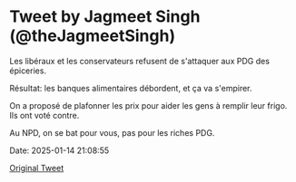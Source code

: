 # Tweet by Jagmeet Singh (@theJagmeetSingh)

Les libéraux et les conservateurs refusent de s'attaquer aux PDG des épiceries.

Résultat: les banques alimentaires débordent, et ça va s'empirer.

On a proposé de plafonner les prix pour aider les gens à remplir leur frigo. Ils ont voté contre.

Au NPD, on se bat pour vous, pas pour les riches PDG.

Date: 2025-01-14 21:08:55

[Original Tweet](https://x.com/theJagmeetSingh/status/1879274518822191587)
